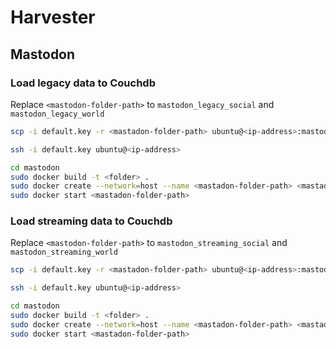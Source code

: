# Harvester

## Mastodon
### Load legacy data to Couchdb
Replace `<mastodon-folder-path>` to `mastodon_legacy_social` and `mastodon_legacy_world`
```bash
scp -i default.key -r <mastadon-folder-path> ubuntu@<ip-address>:mastodon/
```

```bash
ssh -i default.key ubuntu@<ip-address>
```

```bash
cd mastodon
sudo docker build -t <folder> .
sudo docker create --network=host --name <mastadon-folder-path> <mastadon-folder-path>
sudo docker start <mastadon-folder-path>
```

### Load streaming data to Couchdb
Replace `<mastodon-folder-path>` to `mastodon_streaming_social` and `mastodon_streaming_world`
```bash
scp -i default.key -r <mastadon-folder-path> ubuntu@<ip-address>:mastodon/
```

```bash
ssh -i default.key ubuntu@<ip-address>
```

```bash
cd mastodon
sudo docker build -t <folder> .
sudo docker create --network=host --name <mastadon-folder-path> <mastadon-folder-path>
sudo docker start <mastadon-folder-path>
```
